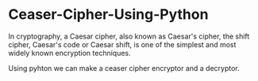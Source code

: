 # Ceaser-Cipher-Using-Python
In cryptography, a Caesar cipher, also known as Caesar's cipher, the shift cipher, Caesar's code or Caesar shift, is one of the simplest and most widely known encryption techniques.

Using pyhton we can make a ceaser cipher encryptor and a decryptor.
